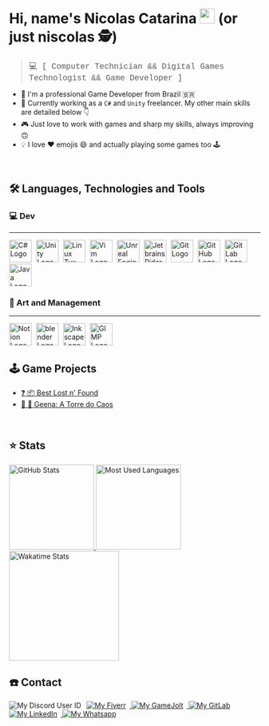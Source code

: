 # Hi, name's Nicolas Catarina <img src="https://c.tenor.com/BlM254E365cAAAAi/sun-smiling.gif" width="30"> (or just niscolas :detective:)

> <span style="font-size:16px; font-family:Courier"> :computer: [ Computer Technician && Digital Games Technologist && Game Developer ] </span>

- 🦸 I'm a professional Game Developer from Brazil 🇧🇷 <br>
- 🔨 Currently working as a `C#` and `Unity` freelancer. My other main skills are detailed below 👇 <br>
- 🎮 Just love to work with games and sharp my skills, always improving 🙃 <br>
- 💡 I love ❤️ emojis 😄 and actually playing some games too 🕹️

<br>

## :hammer_and_wrench: Languages, Technologies and Tools

### :computer: Dev
---

<img alt="C# Logo" class="base-skill" src="https://cdn.jsdelivr.net/gh/devicons/devicon/icons/csharp/csharp-original.svg" style="height: 45px; margin-right: 5px;" height="45">
<img alt="Unity Logo" class="base-skill" src="https://cdn4.iconfinder.com/data/icons/various-icons-2/476/Unity.png" style="height: 45px; margin-right: 5px;" height="45">
<img alt="Linux Tux Logo" class="base-skill" src="https://img.icons8.com/color/240/000000/linux--v1.png" style="height: 45px; margin-right: 5px;" height="45">
<img alt="Vim Logo" class="base-skill" src="https://img.icons8.com/external-tal-revivo-shadow-tal-revivo/240/000000/external-vim-a-highly-configurable-text-editor-for-efficiently-creating-and-changing-any-kind-of-text-logo-shadow-tal-revivo.png" style="height: 45px; margin-right: 5px;" height="45">
<img alt="Unreal Engine Logo" class="base-skill" src="https://img.icons8.com/color/240/000000/unreal-engine.png" style="height: 45px; margin-right: 5px;" height="45">
<img alt="Jetbrains Rider Logo" class="base-skill" src="https://resources.jetbrains.com/storage/products/company/brand/logos/Rider_icon.svg?_gl=1*1y5ya1z*_ga*MTIwNTgzMDkyMC4xNjM2NjQ1NzAz*_ga_V0XZL7QHEB*MTYzOTEwNjI1NC40LjAuMTYzOTEwNjI1Ni4w" style="height: 45px; margin-right: 5px;" height="45">
<img alt="Git Logo" class="base-skill" src="https://cdn.jsdelivr.net/gh/devicons/devicon/icons/git/git-original.svg" style="height: 45px; margin-right: 5px;" height="45">
<img alt="GitHub Logo" class="base-skill" src="https://img.icons8.com/color/240/000000/github--v1.png" style="height: 45px; margin-right: 5px;" height="45">
<img alt="GitLab Logo" class="base-skill" src="https://cdn.jsdelivr.net/gh/devicons/devicon/icons/gitlab/gitlab-original.svg" style="height: 45px; margin-right: 5px;" height="45">
<img alt="Java Logo" class="base-skill" src="https://cdn.jsdelivr.net/gh/devicons/devicon/icons/java/java-original.svg" style="height: 45px; margin-right: 5px;" height="45">

### :art: Art and Management
---

<img alt="Notion Logo" class="base-skill" src="https://img.icons8.com/color/240/000000/notion--v1.png" style="height: 45px; margin-right: 5px;" height="45">
<img alt="blender Logo" class="base-skill" src="https://img.icons8.com/color/240/000000/blender-3d.png" style="height: 45px; margin-right: 5px;" height="45">
<img alt="Inkscape Logo" class="base-skill" src="https://img.icons8.com/color/240/000000/inkscape.png" style="height: 45px; margin-right: 5px;" height="45">
<img alt="GIMP Logo" class="base-skill" src="https://img.icons8.com/color/240/000000/gimp.png" style="height: 45px; margin-right: 5px;" height="45">

<br>

## :joystick: Game Projects

- [:question: :package: Best Lost n' Found][best_lost_n_found-gamejolt_link]
- [:volcano: :tokyo_tower: Geena: A Torre do Caos][geena-gamejolt_link]

<br>

## :star: Stats

<a href="https://github.com/anuraghazra/github-readme-stats">
    <img alt="GitHub Stats" class="base-stat" src="https://github-readme-stats.vercel.app/api?username=niscolas&count_private=true&custom_title=GitHub Stats&show_icons=true&theme=tokyonight" style="height: 170px;" height="170">
</a>
<a href="https://github.com/anuraghazra/github-readme-stats">
    <img alt="Most Used Languages" class="base-stat" src="https://github-readme-stats.vercel.app/api/top-langs/?username=niscolas&hide=java&layout=compact&theme=tokyonight" style="height: 170px;" height="170">
</a>
<a href="https://github.com/anuraghazra/github-readme-stats">
    <img alt="Wakatime Stats" class="base-stat wakatime-stat" src="https://github-readme-stats.vercel.app/api/wakatime?username=niscolas&theme=tokyonight" style="height: 220px;" height="220">
</a>

<br>

## :telephone: Contact

<img alt="My Discord User ID" class="base-contact-badge" src="https://img.shields.io/badge/Discord-niscolas_0609-565B65?style=for-the-badge&labelColor=5865F2&logo=discord&logoColor=white" style="margin-right: 7px;">
<a href="hhttps://www.fiverr.com/pajamaunicorns">
    <img alt="My Fiverr" class="base-contact-badge" src="https://img.shields.io/badge/Fiverr-1DBF73?style=for-the-badge&logo=fiverr&logoColor=white" style="margin-right: 7px;">
</a>
<a href="https://gamejolt.com/@Bitten-Sweet">
    <img alt="My GameJolt" class="base-contact-badge" src="https://img.shields.io/badge/GameJolt-2F7F6F?style=for-the-badge&logo=gamejolt&logoColor=white" style="margin-right: 7px;">
</a>
<a href="https://gitlab.com/niscolas">
    <img alt="My GitLab" class="base-contact-badge" src="https://img.shields.io/badge/GitLab-330F63?style=for-the-badge&logo=gitlab&logoColor=white" style="margin-right: 7px;">
</a>
<a href="https://www.linkedin.com/in/niscolas">
    <img alt="My LinkedIn" class="base-contact-badge" src="https://img.shields.io/badge/LinkedIn-0077B5?style=for-the-badge&logo=linkedin&logoColor=white" style="margin-right: 7px;">
</a>
<a href="https://wa.me/5531988598280">
    <img alt="My Whatsapp" class="base-contact-badge" src="https://img.shields.io/badge/WhatsApp-25D366?style=for-the-badge&logo=whatsapp&logoColor=white" style="margin-right: 7px;">
</a>

[best_lost_n_found-gamejolt_link]: https://gamejolt.com/games/bestlostnfound/604915
[geena-gamejolt_link]: https://gamejolt.com/games/geena/604636

